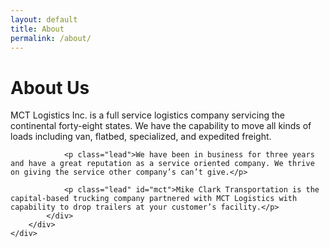 ```yaml
---
layout: default
title: About
permalink: /about/
---
```


<div class="space-a">
	<div class="container">
		<div class="row">
			<div class="col-md-12">
				<h1>About Us</h1>
				<p class="lead">MCT Logistics Inc. is a full service logistics company servicing the continental forty-eight states. We have the capability to move all kinds of loads including van, flatbed, specialized, and expedited freight.</p>

				<p class="lead">We have been in business for three years and have a great reputation as a service oriented company. We thrive on giving the service other company’s can’t give.</p>

				<p class="lead" id="mct">Mike Clark Transportation is the capital-based trucking company partnered with MCT Logistics with capability to drop trailers at your customer’s facility.</p>
			</div>
		</div>
	</div>
</div>
<div>